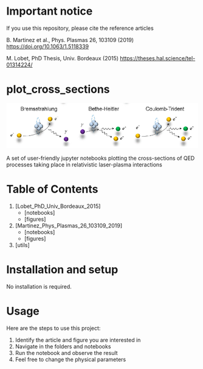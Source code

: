 # Important notice

If you use this repository, please cite the reference articles

B. Martinez et al., Phys. Plasmas 26, 103109 (2019)  https://doi.org/10.1063/1.5118339 

M. Lobet, PhD Thesis, Univ. Bordeaux (2015)  https://theses.hal.science/tel-01314224/

# plot_cross_sections

![Coulomb QED processes](./utils/coulomb_QED_processes.PNG)

A set of user-friendly jupyter notebooks plotting the cross-sections of QED processes taking place in relativistic laser-plasma interactions

# Table of Contents

1. [Lobet_PhD_Univ_Bordeaux_2015]
    - [notebooks]
    - [figures]
2. [Martinez_Phys_Plasmas_26_103109_2019]
    - [notebooks]
    - [figures]
3. [utils]

# Installation and setup

No installation is required.

# Usage

Here are the steps to use this project:

1. Identify the article and figure you are interested in
2. Navigate in the folders and notebooks
3. Run the notebook and observe the result
4. Feel free to change the physical parameters
